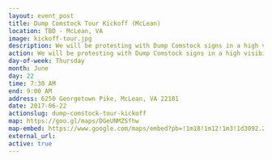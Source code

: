 ```yaml
---
layout: event_post
title: Dump Comstock Tour Kickoff (McLean)
location: TBD - McLean, VA
image: kickoff-tour.jpg
description: We will be protesting with Dump Comstock signs in a high visibility area. Come on out before work and see the new mobile billboard and be part of our media event.
action: We will be protesting with Dump Comstock signs in a high visibility area. Come on out before work and see the new mobile billboard and be part of our media event.
day-of-week: Thursday
month: June
day: 22
time: 7:30 AM
end: 9:00 AM
address: 6250 Georgetown Pike, McLean, VA 22101
date: 2017-06-22
actionslug: dump-comstock-tour-kickoff
map: https://goo.gl/maps/DGeUNMZSfhw
map-embed: https://www.google.com/maps/embed?pb=!1m18!1m12!1m3!1d3092.2469294925286!2d-77.15702594350665!3d38.947229931167236!2m3!1f0!2f0!3f0!3m2!1i1024!2i768!4f13.1!3m3!1m2!1s0x89b7ca999f6e1fc7%3A0x3025831bc9bf2f87!2s6250+Georgetown+Pike%2C+McLean%2C+VA+22101!5e0!3m2!1sen!2sus!4v1497193000281
external_url:
active: true
---
```

